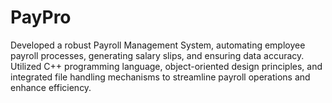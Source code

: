# PayPro

Developed a robust Payroll Management System, automating employee payroll processes, generating salary slips,
and ensuring data accuracy. Utilized C++ programming language, object-oriented design principles, and
integrated file handling mechanisms to streamline payroll operations and enhance efficiency.
